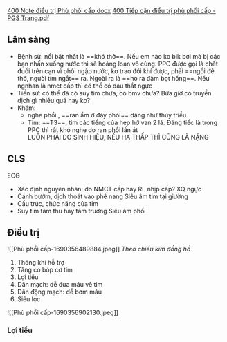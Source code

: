 [400 Note điều trị Phù phổi cấp.docx](file:///D:/OneDrive%20-%20UMP/TOT%20NGHIEP/Noi%20tong%20quat/Trai%20TIM%20MACH/400%20Note%20%C4%91i%E1%BB%81u%20tr%E1%BB%8B%20Ph%C3%B9%20ph%E1%BB%95i%20c%E1%BA%A5p.docx)
[400 Tiếp cận điều trị phù phổi cấp - PGS Trang.pdf](file:///D:/OneDrive%20-%20UMP/TOT%20NGHIEP/Noi%20tong%20quat/Trai%20TIM%20MACH/400%20Ti%E1%BA%BFp%20c%E1%BA%ADn%20%C4%91i%E1%BB%81u%20tr%E1%BB%8B%20ph%C3%B9%20ph%E1%BB%95i%20c%E1%BA%A5p%20-%20PGS%20Trang.pdf)

## Lâm sàng
- Bệnh sử: nổi bật nhất là ==khó thở==. Nếu em nào ko bik bơi mà bị các bạn nhấn xuống nước thì sẽ hoảng loạn vô cùng. PPC được gọi là chết đuối trên cạn vì phổi ngập nước, ko trao đổi khí được, phải ==ngồi để thở, người tím ngắt== ra. Ngoài ra là ==ho ra đàm bọt hồng==. Nếu ngnhan là nmct cấp thì có thể có đau thắt ngực  
- Tiền sử: có thể đã có suy tim chưa, có bmv chưa? Bữa giờ có truyền dịch gì nhiều quá hay ko?  
- Khám:
	- nghe phổi , ==ran ẩm ở đáy phỏi== dâng như thủy triều  
	- Tim: ==T3==, tìm các tiếng của hẹp hở van 2 lá. Đáng tiếc là trong PPC thì rất khó nghe do ran phổi lấn át  
LUÔN PHẢI ĐO SINH HIỆU, NẾU HA THẤP THÌ CŨNG LÀ NẶNG

## CLS
ECG
- Xác định nguyên nhân: do NMCT cấp hay RL nhịp cấp?
XQ ngực
- Cánh bướm, dịch thoát vào phế nang
Siêu âm tim tại giường
- Cấu trúc, chức năng của tim
- Suy tim tâm thu hay tâm trương 
Siêu âm phổi
## Điều trị
![[Phù phổi cấp-1690356489884.jpeg]]
*Theo chiều kim đồng hồ*
1. Thông khí hỗ trợ
2. Tăng co bóp cơ tim
3. Lợi tiểu
4. Dãn mạch: dễ đưa máu về tim
5. Dãn động mạch: dễ bơm máu
6. Siêu lọc

![[Phù phổi cấp-1690356902130.jpeg]]

### Lợi tiểu
